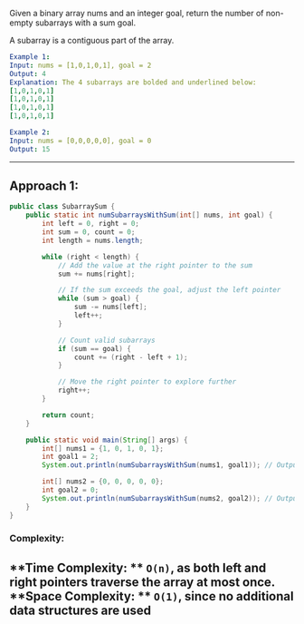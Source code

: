 Given a binary array nums and an integer goal, return the number of non-empty subarrays with a sum goal.

A subarray is a contiguous part of the array.

```yaml
Example 1:
Input: nums = [1,0,1,0,1], goal = 2
Output: 4
Explanation: The 4 subarrays are bolded and underlined below:
[1,0,1,0,1]
[1,0,1,0,1]
[1,0,1,0,1]
[1,0,1,0,1]

Example 2:
Input: nums = [0,0,0,0,0], goal = 0
Output: 15
```

---

## Approach 1:
```java
public class SubarraySum {
    public static int numSubarraysWithSum(int[] nums, int goal) {
        int left = 0, right = 0;
        int sum = 0, count = 0;
        int length = nums.length;

        while (right < length) {
            // Add the value at the right pointer to the sum
            sum += nums[right];

            // If the sum exceeds the goal, adjust the left pointer
            while (sum > goal) {
                sum -= nums[left];
                left++;
            }

            // Count valid subarrays
            if (sum == goal) {
                count += (right - left + 1);
            }

            // Move the right pointer to explore further
            right++;
        }

        return count;
    }

    public static void main(String[] args) {
        int[] nums1 = {1, 0, 1, 0, 1};
        int goal1 = 2;
        System.out.println(numSubarraysWithSum(nums1, goal1)); // Output: 4

        int[] nums2 = {0, 0, 0, 0, 0};
        int goal2 = 0;
        System.out.println(numSubarraysWithSum(nums2, goal2)); // Output: 15
    }
}
```
### Complexity:

**Time Complexity: **
`O(n)`, as both left and right pointers traverse the array at most once.
**Space Complexity: **
`O(1)`, since no additional data structures are used
---
